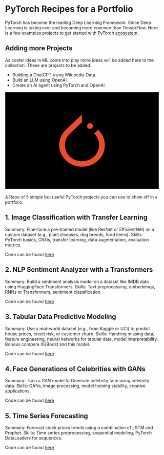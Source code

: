 # PyTorch Recipes for a Portfolio
PyTorch has become the leading Deep Learning Framework. Since Deep Learning is taking over and becoming more common than TensorFlow. Here is a few examples projects to get started with PyTorch [ecosystem](https://opensource.fb.com/projects/pytorch/). 

## Adding more Projects
As cooler ideas in ML come into play more ideas will be added here to the collection.
These are projects to be added.
- Building a ChatGPT using Wikipedia Data.
- Build an LLM using OpenAI.
- Create an AI agent using PyTorch and OpenAI.

![PyTorch](/assets/images/pytorch-dark-background.png)

A Repo of 5 simple but useful PyTorch projects you can use to show off in a portfolio. 

## 1. Image Classification with Transfer Learning
Summary: Fine-tune a pre-trained model (like ResNet or EfficientNet) on a custom dataset (e.g., plant diseases, dog breeds, food items).
Skills: PyTorch basics, CNNs, transfer learning, data augmentation, evaluation metrics.

Code can be found [here](/Image-Classification-with-Transfer-Learning/image-classicifcation-transfer-learning.py)

## 2. NLP Sentiment Analyzer with a Transformers
Summary: Build a sentiment analysis model on a dataset like IMDB data using  HuggingFace Transformers.
Skills: Text preprocessing, embeddings, RNNs or Transformers, sentiment classification.

Code can be found [here](/Sentiment-with-Transformers/sentiment-tranformer.py)

## 3. Tabular Data Predictive Modeling
Summary: Use a real-world dataset (e.g., from Kaggle or UCI) to predict house prices, credit risk, or customer churn.
Skills: Handling missing data, feature engineering, neural networks for tabular data, model interpretability. Bonous compare XGBoost and this model. 

Code can be found [here](/Predictive-Modeling-Credit-Risk/credit-risk-comparision.py)

## 4. Face Generations of Celebrities with GANs
Summary: Train a GAN model to Generate celebrity face using celebrity data.
Skills: GANs, image processing, model training stability, creative applications.

Code can be found [here](/Face-Generator-GANs/train-face-gans.py)

## 5. Time Series Forecasting
Summary: Forecast stock prices trends using a combination of LSTM and Prophet.
Skills: Time series preprocessing, sequential modeling, PyTorch DataLoaders for sequences.

Code can be found [here](/Forecasting-Stocks-with-LSTM-and-Prophet/forecasting.py)

